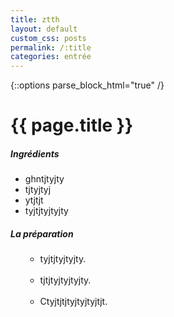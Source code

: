 ```yaml
---
title: ztth
layout: default
custom_css: posts
permalink: /:title
categories: entrée
---
```


{::options parse_block_html="true" /}

<div id="main" class='content'>

# {{ page.title }}

##### Ingrédients

- ghntjtyjty
- tjtyjtyj
- ytjtjt
- tyjtjtyjtyjty

##### La préparation

<ul id="prepa">

<section id="categories" markdown="1">

- tyjtjtyjtyjty.<br><br>
- tjtjtyjtyjtyjty.<br><br>
- Ctyjtjtjtyjtyjtyjtjt.

</section>

</ul>

</div>